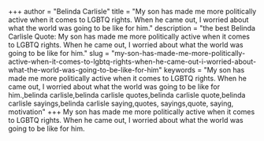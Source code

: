 +++
author = "Belinda Carlisle"
title = "My son has made me more politically active when it comes to LGBTQ rights. When he came out, I worried about what the world was going to be like for him."
description = "the best Belinda Carlisle Quote: My son has made me more politically active when it comes to LGBTQ rights. When he came out, I worried about what the world was going to be like for him."
slug = "my-son-has-made-me-more-politically-active-when-it-comes-to-lgbtq-rights-when-he-came-out-i-worried-about-what-the-world-was-going-to-be-like-for-him"
keywords = "My son has made me more politically active when it comes to LGBTQ rights. When he came out, I worried about what the world was going to be like for him.,belinda carlisle,belinda carlisle quotes,belinda carlisle quote,belinda carlisle sayings,belinda carlisle saying,quotes, sayings,quote, saying, motivation"
+++
My son has made me more politically active when it comes to LGBTQ rights. When he came out, I worried about what the world was going to be like for him.
